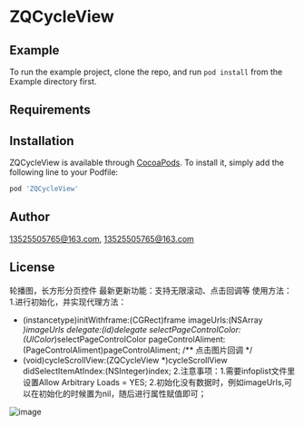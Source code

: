 # ZQCycleView

## Example

To run the example project, clone the repo, and run `pod install` from the Example directory first.

## Requirements

## Installation

ZQCycleView is available through [CocoaPods](http://cocoapods.org). To install
it, simply add the following line to your Podfile:

```ruby
pod 'ZQCycleView'
```

## Author

13525505765@163.com, 13525505765@163.com

## License

轮播图，长方形分页控件
最新更新功能：支持无限滚动、点击回调等
使用方法：
1.进行初始化，并实现代理方法：
- (instancetype)initWithframe:(CGRect)frame
imageUrls:(NSArray *)imageUrls
delegate:(id<ZQCycleViewDelegate>)delegate
selectPageControlColor:(UIColor*)selectPageControlColor
pageControlAliment:(PageControlAliment)pageControlAliment;
/** 点击图片回调 */
- (void)cycleScrollView:(ZQCycleView *)cycleScrollView didSelectItemAtIndex:(NSInteger)index;
2.注意事项：1.需要infoplist文件里设置Allow Arbitrary Loads = YES;
                     2.初始化没有数据时，例如imageUrls,可以在初始化的时候置为nil，随后进行属性赋值即可；

![image](https://github.com/aaazq/ZQCycleView/blob/master/Example/image/zqCycyle.gif)

